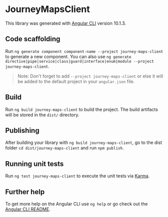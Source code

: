 # JourneyMapsClient

This library was generated with [Angular CLI](https://github.com/angular/angular-cli) version 10.1.3.

## Code scaffolding

Run `ng generate component component-name --project journey-maps-client` to generate a new component. You can also use `ng generate directive|pipe|service|class|guard|interface|enum|module --project journey-maps-client`.
> Note: Don't forget to add `--project journey-maps-client` or else it will be added to the default project in your `angular.json` file. 

## Build

Run `ng build journey-maps-client` to build the project. The build artifacts will be stored in the `dist/` directory.

## Publishing

After building your library with `ng build journey-maps-client`, go to the dist folder `cd dist/journey-maps-client` and run `npm publish`.

## Running unit tests

Run `ng test journey-maps-client` to execute the unit tests via [Karma](https://karma-runner.github.io).

## Further help

To get more help on the Angular CLI use `ng help` or go check out the [Angular CLI README](https://github.com/angular/angular-cli/blob/master/README.md).
